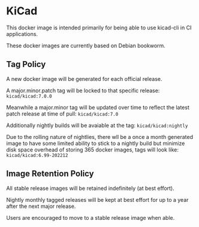 # KiCad

This docker image is intended primarily for being able to use kicad-cli in CI applications.

These docker images are currently based on Debian bookworm.

## Tag Policy
A new docker image will be generated for each official release.

A major.minor.patch tag will be locked to that specific release:
`kicad/kicad:7.0.0`

Meanwhile a major.minor tag will be updated over time to reflect the latest patch release at time of pull:
`kicad/kicad:7.0`

Additionally nightly builds will be avaiable at the tag:
`kicad/kicad:nightly`

Due to the rolling nature of nightlies, there wll be a once a month generated image to have some limited 
ability to stick to a nightly build but minimize disk space overhead of storing 365 docker images, tags will look like:
`kicad/kicad:6.99-202212`

## Image Retention Policy
All stable release images will be retained indefinitely (at best effort). 

Nightly monthly tagged releases will be kept at best effort for up to a year after the next major release.

Users are encouraged to move to a stable release image when able.